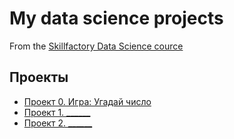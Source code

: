 # My data science projects
From the [Skillfactory Data Science cource](https://skillfactory.ru/data-scientist)

## Проекты

* [Проект 0. Игра: Угадай число](https://github.com/brom83/homework_8.1/tree/main#project_0)
* [Проект 1. ______](_____)
* [Проект 2. ______](_____)

